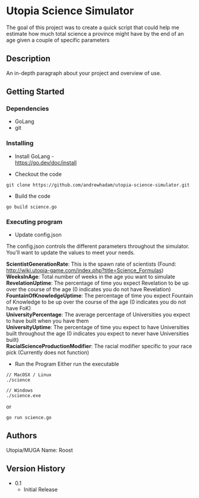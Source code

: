# Utopia Science Simulator

The goal of this project was to create a quick script that could help me estimate how much total science a province might have by the end of an age given a couple of specific parameters

## Description

An in-depth paragraph about your project and overview of use.

## Getting Started

### Dependencies

* GoLang
* git

### Installing

* Install GoLang -  
https://go.dev/doc/install

* Checkout the code   
```
git clone https://github.com/andrewhadam/utopia-science-simulator.git 
```

* Build the code  

``` 
go build science.go 
```

### Executing program

* Update config.json  

The config.json controls the different parameters throughout the simulator.  You'll want to update the values to meet your needs.  

**ScientistGenerationRate**: This is the spawn rate of scientists  (Found: http://wiki.utopia-game.com/index.php?title=Science_Formulas)  
**WeeksInAge**: Total number of weeks in the age you want to simulate  
**RevelationUptime**: The percentage of time you expect Revelation to be up over the course of the age  (0 indicates you do not have Revelation)  
**FountainOfKnowledgeUptime**: The percentage of time you expect Fountain of Knowledge to be up over the course of the age (0 indicates you do not have FoK)  
**UniversityPercentage**: The average percentage of Universities you expect to have built when you have them    
**UniversityUptime**: The percentage of time you expect to have Universities built throughout the age  (0 indicates you expect to never have Universities built)  
**RacialScienceProductionModifier**: The racial modifier specific to your race pick (Currently does not function)  

* Run the Program
Either run the executable
```
// MacOSX / Linux 
./science

// Windows 
./science.exe
```

or 

```
go run science.go
```
## Authors

Utopia/MUGA Name: Roost

## Version History

* 0.1
    * Initial Release